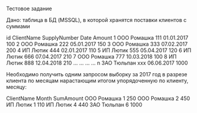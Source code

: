 Тестовое задание  

Дано: таблица в БД (MSSQL), в которой хранятся поставки клиентов с суммами

id	ClientName	SupplyNumber	Date	Amount
1	ООО Ромашка	111	01.01.2017	100
2	ООО Ромашка	222	05.01.2017	150
3	ООО Ромашка	333	07.02.2017	200
4	ИП Лютик	444	02.01.2017	110
5	ИП Лютик	555	05.04.2017	120
6	ИП Лютик	666	07.04.2017	210
7	ООО Ромашка	777	10.03.2018	100
8	ИП Лютик	888	12.04.2018	210
 	…	…	…	…
n	ЗАО Тюльпан	xxx	06.06.2017	1000

Необходимо получить одним запросом  выборку за 2017 год в разрезе клиента по месяцам нарастающим итогом упорядоченную по клиенту, месяцу:

ClientName	Month	SumAmount
ООО Ромашка	1	250
ООО Ромашка	2	450
ИП Лютик	1	110
ИП Лютик	4	440
ЗАО Тюльпан	6	1000
